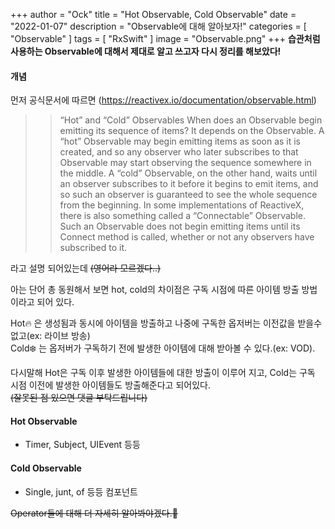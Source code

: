+++
author = "Ock"
title = "Hot Observable, Cold Observable"
date = "2022-01-07"
description = "Observable에 대해 알아보자!"
categories = [    
    "Observable"
]
tags = [
    "RxSwift"
]
image = "Observable.png"
+++
**습관처럼 사용하는 Observable에 대해서 제대로 알고 쓰고자 다시 정리를 해보았다!**
#### 개념

먼저 공식문서에 따르면 (https://reactivex.io/documentation/observable.html)
>> “Hot” and “Cold” Observables
When does an Observable begin emitting its sequence of items? It depends on the Observable. A “hot” Observable may begin emitting items as soon as it is created, and so any observer who later subscribes to that Observable may start observing the sequence somewhere in the middle. A “cold” Observable, on the other hand, waits until an observer subscribes to it before it begins to emit items, and so such an observer is guaranteed to see the whole sequence from the beginning.
In some implementations of ReactiveX, there is also something called a “Connectable” Observable. Such an Observable does not begin emitting items until its Connect method is called, whether or not any observers have subscribed to it.


라고 설명 되어있는데 ~~(영어라 모르겠다..)~~

아는 단어 총 동원해서 보면 hot, cold의 차이점은 구독 시점에 따른 아이템 방출 방법 이라고 되어 있다.

Hot🔥 은 생성됨과 동시에 아이템을 방출하고 나중에 구독한 옵저버는 이전값을 받을수 없고(ex: 라이브 방송)  
Cold❄️ 는 옵저버가 구독하기 전에 발생한 아이템에 대해 받아볼 수 있다.(ex: VOD).

다시말해 Hot은 구독 이후 발생한 아이템들에 대한 방출이 이루어 지고, Cold는 구독 시점 이전에 발생한 아이템들도 방출해준다고 되어있다.  
~~(잘못된 점 있으면 댓글 부탁드립니다)~~

#### Hot Observable
- Timer, Subject, UIEvent 등등

#### Cold Observable
- Single, junt, of 등등 컴포넌트


~~Operator들에 대해 더 자세히 알아봐야겠다.~~
